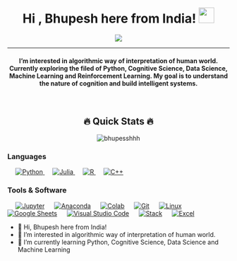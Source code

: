 <h1 align="center">Hi , Bhupesh here from India! <img src="https://media.giphy.com/media/hvRJCLFzcasrR4ia7z/giphy.gif" width="35"></h1>
<p align="center">
  <a href="https://github.com/DenverCoder1/readme-typing-svg"><img src="https://readme-typing-svg.herokuapp.com?lines=Aspiring+Philosopher;Cognitive+Science+Student;DS%20|%20AI%20|%20ML%20Enthusiast;Let's%20Learn%20Together&center=true&width=500&height=50"></a>
</p>

<hr/>
<h4 align="center">I’m interested in algorithmic way of interpretation of human world. Currently exploring the filed of Python, Cognitive Science, Data Science, Machine Learning and Reinforcement Learning. My goal is to understand the nature of cognition and build intelligent systems. 
</h4>
<br>

<h2 align="center"> 🔥 Quick Stats 🔥 </h2>
<p align="center"><img src="https://github-readme-streak-stats.herokuapp.com?user=bhupesshhh&theme=prussian&hide_border=true&date_format=j%20M%5B%20Y%5D" alt="bhupesshhh"  /></p>

### Languages
<p align="left">
  &emsp;
  <a href="https://www.python.org" target="_blank">
    <img alt="Python" src="https://img.shields.io/badge/Python%20-%2314354C.svg?logo=python&logoColor=white">
  </a>
  &emsp; 
  <a href="https://docs.julialang.org/en/v1/" target="_blank"> 
    <img alt="Julia" src="https://img.shields.io/badge/Julia%20-%232370ED.svg?logo=julia&logoColor=white">
  </a>
  &emsp;
  <a href="https://www.r-project.org/about.html" target="_blank"> 
     <img alt="R" src="https://img.shields.io/badge/R Programming%20-%232370ED.svg?logo=r&logoColor=white">
  </a>
  &emsp;
  <a href="https://www.w3schools.com/cpp/" target="_blank"> 
    <img alt="C++" src="https://img.shields.io/badge/C++%20-%2300599C.svg?logo=c%2B%2B&logoColor=white">
  </a> 
</p>

### Tools & Software
<p>
  &emsp;
    <a href="#"><img alt="Jupyter" src="https://img.shields.io/badge/Jupyter%20-%23F37626.svg?logo=Jupyter&logoColor=white"></a>  
  &emsp;
    <a href="#"><img alt="Anaconda" src="https://img.shields.io/badge/Anaconda%20-%233eb049.svg?logo=Anaconda&logoColor=white"></a>
  &emsp;
    <a href="#"><img alt="Colab" src="https://img.shields.io/badge/Colab-00b56a.svg?logo=google-colab&logoColor=white"></a>
  &emsp;
    <a href="#"><img alt="Git" src="https://img.shields.io/badge/Git%20-%23F05033.svg?logo=git&logoColor=white"></a>
  &emsp;
    <a href="#"><img alt="Linux" src="https://img.shields.io/badge/Linux-FCC624?style=flat&logo=linux&logoColor=black"></a>
  &emsp;
    <a href="#"><img alt="Google Sheets" src="https://img.shields.io/badge/Google%20Sheets%20-%2334A853.svg?logo=google%20sheets&logoColor=white"></a>
  &emsp;
    <a href="#"><img alt="Visual Studio Code" src="https://img.shields.io/badge/Visual%20Studio%20Code-0078d7.svg?logo=visual-studio-code&logoColor=white"></a>
  &emsp;
    <a href="#"><img alt="Stack" src="https://img.shields.io/badge/-Stack%20Overflow-FE7A16?logo=stack-overflow&logoColor=white"></a>
  &emsp;
    <a href="#"><img alt="Excel" src="https://img.shields.io/badge/Excel-FE7A16?logo=microsoft-excel&logoColor=white"></a>
</p>
</p>


- 👋 Hi, Bhupesh here from India!
- 👀 I’m interested in algorithmic way of interpretation of human world.
- 🌱 I’m currently learning Python, Cognitive Science, Data Science and Machine Learning

<!---
bhupesshhh/bhupesshhh is a ✨ special ✨ repository because its `README.md` (this file) appears on your GitHub profile.
You can click the Preview link to take a look at your changes.
--->
